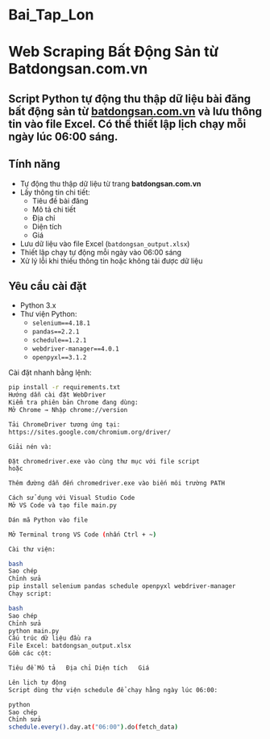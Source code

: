 # Bai_Tap_Lon
# Web Scraping Bất Động Sản từ Batdongsan.com.vn

Script Python tự động thu thập dữ liệu bài đăng bất động sản từ [batdongsan.com.vn](https://batdongsan.com.vn) và lưu thông tin vào file Excel. Có thể thiết lập lịch chạy mỗi ngày lúc 06:00 sáng.
---
##  Tính năng
- Tự động thu thập dữ liệu từ trang **batdongsan.com.vn**
- Lấy thông tin chi tiết:
  - Tiêu đề bài đăng
  - Mô tả chi tiết
  - Địa chỉ
  - Diện tích
  - Giá
- Lưu dữ liệu vào file Excel (`batdongsan_output.xlsx`)
- Thiết lập chạy tự động mỗi ngày vào 06:00 sáng
- Xử lý lỗi khi thiếu thông tin hoặc không tải được dữ liệu
##  Yêu cầu cài đặt
- Python 3.x
- Thư viện Python:
  - `selenium==4.18.1`
  - `pandas==2.2.1`
  - `schedule==1.2.1`
  - `webdriver-manager==4.0.1`
  - `openpyxl==3.1.2`

Cài đặt nhanh bằng lệnh:
```bash
pip install -r requirements.txt
Hướng dẫn cài đặt WebDriver
Kiểm tra phiên bản Chrome đang dùng:
Mở Chrome → Nhập chrome://version

Tải ChromeDriver tương ứng tại:
https://sites.google.com/chromium.org/driver/

Giải nén và:

Đặt chromedriver.exe vào cùng thư mục với file script
hoặc

Thêm đường dẫn đến chromedriver.exe vào biến môi trường PATH

Cách sử dụng với Visual Studio Code
Mở VS Code và tạo file main.py

Dán mã Python vào file

Mở Terminal trong VS Code (nhấn Ctrl + ~)

Cài thư viện:

bash
Sao chép
Chỉnh sửa
pip install selenium pandas schedule openpyxl webdriver-manager
Chạy script:

bash
Sao chép
Chỉnh sửa
python main.py
Cấu trúc dữ liệu đầu ra
File Excel: batdongsan_output.xlsx
Gồm các cột:

Tiêu đề	Mô tả	Địa chỉ	Diện tích	Giá

Lên lịch tự động
Script dùng thư viện schedule để chạy hằng ngày lúc 06:00:

python
Sao chép
Chỉnh sửa
schedule.every().day.at("06:00").do(fetch_data)


